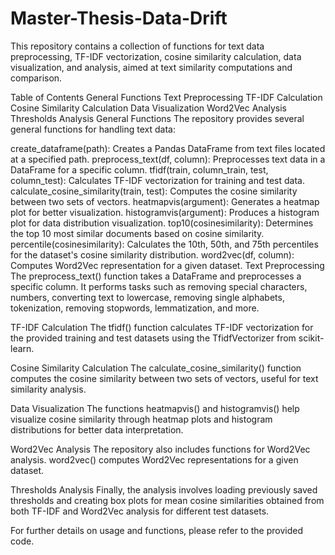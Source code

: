 # Master-Thesis-Data-Drift

This repository contains a collection of functions for text data preprocessing, TF-IDF vectorization, cosine similarity calculation, data visualization, and analysis, aimed at text similarity computations and comparison.

Table of Contents
General Functions
Text Preprocessing
TF-IDF Calculation
Cosine Similarity Calculation
Data Visualization
Word2Vec Analysis
Thresholds Analysis
General Functions <a name="general-functions"></a>
The repository provides several general functions for handling text data:

create_dataframe(path): Creates a Pandas DataFrame from text files located at a specified path.
preprocess_text(df, column): Preprocesses text data in a DataFrame for a specific column.
tfidf(train, column_train, test, column_test): Calculates TF-IDF vectorization for training and test data.
calculate_cosine_similarity(train, test): Computes the cosine similarity between two sets of vectors.
heatmapvis(argument): Generates a heatmap plot for better visualization.
histogramvis(argument): Produces a histogram plot for data distribution visualization.
top10(cosinesimilarity): Determines the top 10 most similar documents based on cosine similarity.
percentile(cosinesimilarity): Calculates the 10th, 50th, and 75th percentiles for the dataset's cosine similarity distribution.
word2vec(df, column): Computes Word2Vec representation for a given dataset.
Text Preprocessing <a name="text-preprocessing"></a>
The preprocess_text() function takes a DataFrame and preprocesses a specific column. It performs tasks such as removing special characters, numbers, converting text to lowercase, removing single alphabets, tokenization, removing stopwords, lemmatization, and more.

TF-IDF Calculation <a name="tf-idf-calculation"></a>
The tfidf() function calculates TF-IDF vectorization for the provided training and test datasets using the TfidfVectorizer from scikit-learn.

Cosine Similarity Calculation <a name="cosine-similarity-calculation"></a>
The calculate_cosine_similarity() function computes the cosine similarity between two sets of vectors, useful for text similarity analysis.

Data Visualization <a name="data-visualization"></a>
The functions heatmapvis() and histogramvis() help visualize cosine similarity through heatmap plots and histogram distributions for better data interpretation.

Word2Vec Analysis <a name="word2vec-analysis"></a>
The repository also includes functions for Word2Vec analysis. word2vec() computes Word2Vec representations for a given dataset.

Thresholds Analysis <a name="thresholds-analysis"></a>
Finally, the analysis involves loading previously saved thresholds and creating box plots for mean cosine similarities obtained from both TF-IDF and Word2Vec analysis for different test datasets.

For further details on usage and functions, please refer to the provided code.




